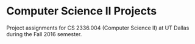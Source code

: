# Computer Science II Projects
Project assignments for CS 2336.004 (Computer Science II) at UT Dallas during the Fall 2016 semester.
